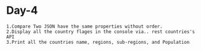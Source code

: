 # Day-4


    1.Compare Two JSON have the same properties without order.
    2.Display all the country flages in the console via.. rest countries's API
    3.Print all the countries name, regions, sub-regions, and Population
